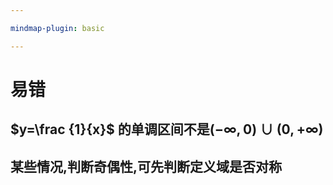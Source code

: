 ```yaml
---

mindmap-plugin: basic

---
```


# 易错

## $y=\frac {1}{x}$ 的单调区间**不是**$(-\infty ,0)\cup (0,+\infty )$

## 某些情况,判断奇偶性,可先判断定义域是否对称